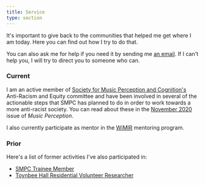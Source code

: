 ```yaml
---
title: Service
type: section
---
```


It's important to give back to the communities that helped me get where I am today. 
Here you can find out how I try to do that.

You can also ask me for help if you need it by sending me [an email](mailto:davidjohnbaker1@gmail.com).
If I can't help you, I will try to direct you to someone who can.

### Current 

I am an active member of [Society for Music Perception and Cognition's](https://www.musicperception.org/) Anti-Racism and Equity committee and have been involved in several of the actionable steps that SMPC has planned to do in order to work towards a more anti-racist society.
You can read about these in the [November 2020](https://davidjohnbaker.rbind.io/content/ref/baker_embracing_2020.pdf) issue of _Music Perception_.

I also currently participate as mentor in the [WiMIR]() mentoring program.

### Prior 

Here's a list of former activities I've also participated in:

* [SMPC Trainee Member](https://davidjohnbaker.rbind.io/posts/2019-07-31-smpc-for-students/smpc-for-students/)
* [Toynbee Hall Residential Volunteer Researcher](https://davidjohnbaker.rbind.io/posts/2019-06-14-thank-you-toynbee/thank-you-toynbee/)
